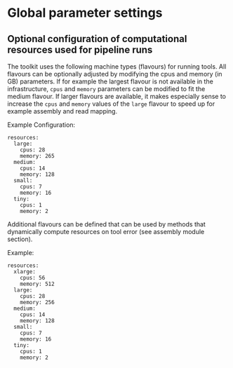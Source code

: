 # Global parameter settings

## Optional configuration of computational resources used for pipeline runs

The toolkit uses the following machine types (flavours) for running tools. All flavours can be optionally
adjusted by modifying the cpus and memory (in GB) parameters. If for example the largest flavour is not available
in the infrastructure, `cpus` and `memory` parameters can be modified to fit the medium flavour. If larger
flavours are available, it makes especially sense to increase the `cpus` and `memory` values of the `large`
flavour to speed up for example assembly and read mapping.

Example Configuration:

```
resources:
  large:
    cpus: 28
    memory: 265
  medium:
    cpus: 14
    memory: 128
  small:
    cpus: 7
    memory: 16
  tiny:
    cpus: 1
    memory: 2
```

Additional flavours can be defined that can be used by methods that dynamically compute resources on tool error (see assembly module section).

Example:

```
resources:
  xlarge:
    cpus: 56
    memory: 512
  large:
    cpus: 28
    memory: 256
  medium:
    cpus: 14
    memory: 128
  small:
    cpus: 7
    memory: 16
  tiny:
    cpus: 1
    memory: 2
```
